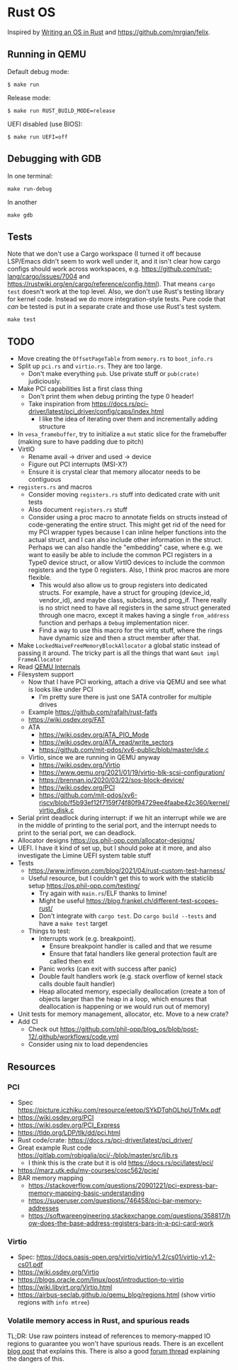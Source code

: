 # Rust OS

Inspired by [Writing an OS in Rust](https://os.phil-opp.com/) and <https://github.com/mrgian/felix>.

## Running in QEMU

Default debug mode:

```
$ make run
```

Release mode:

```
$ make run RUST_BUILD_MODE=release
```

UEFI disabled (use BIOS):

```
$ make run UEFI=off
```

## Debugging with GDB

In one terminal:

```
make run-debug
```

In another

```
make gdb
```

## Tests

Note that we don't use a Cargo workspace (I turned it off because LSP/Emacs
didn't seem to work well under it, and it isn't clear how cargo configs should
work across workspaces, e.g. <https://github.com/rust-lang/cargo/issues/7004>
and <https://rustwiki.org/en/cargo/reference/config.html>). That means `cargo
test` doesn't work at the top level. Also, we don't use Rust's testing library
for kernel code. Instead we do more integration-style tests. Pure code that
_can_ be tested is put in a separate crate and those use Rust's test system.

```
make test
```

## TODO

- Move creating the `OffsetPageTable` from `memory.rs` to `boot_info.rs`
- Split up `pci.rs` and `virtio.rs`. They are too large.
  - Don't make everything `pub`. Use private stuff or `pub(crate)` judiciously.
- Make PCI capabilities list a first class thing
  - Don't print them when debug printing the type 0 header!
  - Take inspiration from <https://docs.rs/pci-driver/latest/pci_driver/config/caps/index.html>
    - I like the idea of iterating over them and incrementally adding structure
- In `vesa_framebuffer`, try to initialize a `mut` static slice for the framebuffer (making sure to have padding due to pitch)
- VirtIO
  - Rename avail -> driver and used -> device
  - Figure out PCI interrupts (MSI-X?)
  - Ensure it is crystal clear that memory allocator needs to be contiguous
- `registers.rs` and macros
  - Consider moving `registers.rs` stuff into dedicated crate with unit tests
  - Also document `registers.rs` stuff
  - Consider using a proc macro to annotate fields on structs instead of
    code-generating the entire struct. This might get rid of the need for my PCI
    wrapper types because I can inline helper functions into the actual struct,
    and I can also include other information in the struct. Perhaps we can also
    handle the "embedding" case, where e.g. we want to easily be able to include
    the common PCI registers in a Type0 device struct, or allow VirtIO devices
    to include the common registers and the type 0 registers. Also, I think proc
    macros are more flexible.
    - This would also allow us to group registers into dedicated structs. For
      example, have a struct for grouping (device_id, vendor_id), and maybe
      class, subclass, and prog_if. There really is no strict need to have all
      registers in the same struct generated through one macro, except it makes
      having a single `from_address` function and perhaps a `Debug`
      implementation nicer.
    - Find a way to use this macro for the virtq stuff, where the rings have dynamic size and then a struct member after that.
- Make `LockedNaiveFreeMemoryBlockAllocator` a global static instead of passing
  it around. The tricky part is all the things that want `&mut impl FrameAllocator`
- Read [QEMU Internals](https://airbus-seclab.github.io/qemu_blog/)
- Filesystem support
  - Now that I have PCI working, attach a drive via QEMU and see what is looks like under PCI
    - I'm pretty sure there is just one SATA controller for multiple drives
  - Example <https://github.com/rafalh/rust-fatfs>
  - <https://wiki.osdev.org/FAT>
  - ATA
    - <https://wiki.osdev.org/ATA_PIO_Mode>
    - <https://wiki.osdev.org/ATA_read/write_sectors>
    - <https://github.com/mit-pdos/xv6-public/blob/master/ide.c>
  - Virtio, since we are running in QEMU anyway
    - <https://wiki.osdev.org/Virtio>
    - <https://www.qemu.org/2021/01/19/virtio-blk-scsi-configuration/>
    - <https://brennan.io/2020/03/22/sos-block-device/>
    - <https://wiki.osdev.org/PCI>
    - <https://github.com/mit-pdos/xv6-riscv/blob/f5b93ef12f7159f74f80f94729ee4faabe42c360/kernel/virtio_disk.c>
- Serial print deadlock during interrupt: if we hit an interrupt while we are in
  the middle of printing to the serial port, and the interrupt needs to print to
  the serial port, we can deadlock.
- Allocator designs <https://os.phil-opp.com/allocator-designs/>
- UEFI. I have it kind of set up, but I should poke at it more, and also investigate the Limine UEFI system table stuff
- Tests
  - <https://www.infinyon.com/blog/2021/04/rust-custom-test-harness/>
  - Useful resource, but I couldn't get this to work with the staticlib setup <https://os.phil-opp.com/testing/>
    - Try again with `main.rs`/ELF thanks to limine!
    - Might be useful <https://blog.frankel.ch/different-test-scopes-rust/>
    - Don't integrate with `cargo test`. Do `cargo build --tests` and have a `make test` target
  - Things to test:
    - Interrupts work (e.g. breakpoint).
      - Ensure breakpoint handler is called and that we resume
      - Ensure that fatal handlers like general protection fault are called then exit
    - Panic works (can exit with success after panic)
    - Double fault handlers work (e.g. stack overflow of kernel stack calls double fault handler)
    - Heap allocated memory, especially deallocation (create a ton of objects larger than the heap in a loop, which ensures that deallocation is happening or we would run out of memory)
- Unit tests for memory management, allocator, etc. Move to a new crate?
- Add CI
  - Check out <https://github.com/phil-opp/blog_os/blob/post-12/.github/workflows/code.yml>
  - Consider using nix to load dependencies


## Resources

### PCI

- Spec <https://picture.iczhiku.com/resource/eetop/SYkDTqhOLhpUTnMx.pdf>
- <https://wiki.osdev.org/PCI>
- <https://wiki.osdev.org/PCI_Express>
- <https://tldp.org/LDP/tlk/dd/pci.html>
- Rust code/crate: <https://docs.rs/pci-driver/latest/pci_driver/>
- Great example Rust code <https://gitlab.com/robigalia/pci/-/blob/master/src/lib.rs>
  - I think this is the crate but it is old <https://docs.rs/pci/latest/pci/>
- <https://marz.utk.edu/my-courses/cosc562/pcie/>
- BAR memory mapping
  - <https://stackoverflow.com/questions/20901221/pci-express-bar-memory-mapping-basic-understanding>
  - <https://superuser.com/questions/746458/pci-bar-memory-addresses>
  - <https://softwareengineering.stackexchange.com/questions/358817/how-does-the-base-address-registers-bars-in-a-pci-card-work>

### Virtio

- Spec: <https://docs.oasis-open.org/virtio/virtio/v1.2/cs01/virtio-v1.2-cs01.pdf>
- <https://wiki.osdev.org/Virtio>
- <https://blogs.oracle.com/linux/post/introduction-to-virtio>
- <https://wiki.libvirt.org/Virtio.html>
- <https://airbus-seclab.github.io/qemu_blog/regions.html> (show virtio regions with `info mtree`)

### Volatile memory access in Rust, and spurious reads

TL;DR: Use raw pointers instead of references to memory-mapped IO regions to
guarantee you won't have spurious reads. There is an excellent [blog
post](https://lokathor.github.io/volatile/) that explains this. There is also a
good [forum
thread](https://users.rust-lang.org/t/how-to-make-an-access-volatile-without-std-library/85533/)
explaining the dangers of this.

